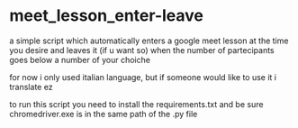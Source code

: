# meet_lesson_enter-leave
a simple script which automatically enters a google meet lesson at the time you desire and leaves it (if u want so) when the number of partecipants goes below a number of your choiche


for now i only used italian language, but if someone would like to use it i translate ez

to run this script you need to install the requirements.txt and be sure chromedriver.exe is in the same path of the .py file
